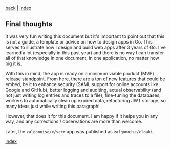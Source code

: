 [back](wrapping_up.md) | [index](index.md)


## Final thoughts

It was very fun writing this document but it's important to point out that this is not a guide, a template or advice on how to design apps in Go. This serves to illustrate how I design and build web apps after 3 years of Go. I've learned a lot (especially in this past year) and there is no way I can transfer all of that knowledge in one document, in one application, no matter how big it is.

With this in mind, the app is ready on a minimum viable product (MVP) release standpoint. From here, there are a ton of new features that could be embed, be it to enhance security (SAML support for online accounts like Google and GitHub), better logging and auditing, actual observability (and not just writing log entries and traces to a file), fine-tuning the databases, workers to automatically clean up expired data, refactoring JWT storage, so many ideas just while writing this paragraph!

However, that does it for this document. I am happy if it helps you in any way, and any corrections / observations are more than welcome.

Later, the `zalgonoise/x/secr` app was published as `zalgonoise/cloaki`.

[index](index.md)